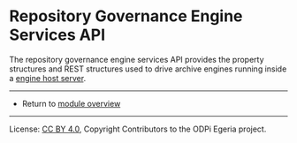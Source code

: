 <!-- SPDX-License-Identifier: CC-BY-4.0 -->
<!-- Copyright Contributors to the ODPi Egeria project. -->

# Repository Governance Engine Services API

The repository governance engine services API provides the property structures and
REST structures used to drive 
archive engines running inside a
[engine host server](../../../admin-services/docs/concepts/engine-host.md).



----
* Return to [module overview](..)


----
License: [CC BY 4.0](https://creativecommons.org/licenses/by/4.0/),
Copyright Contributors to the ODPi Egeria project.